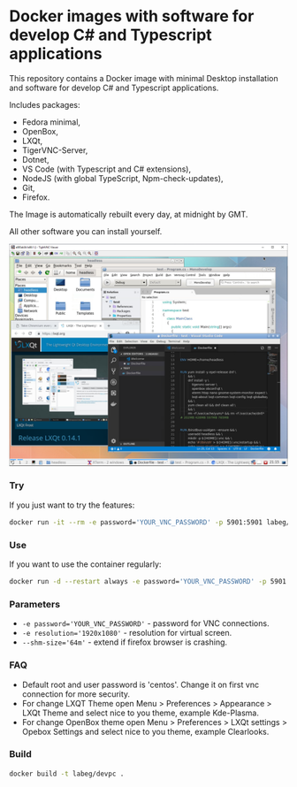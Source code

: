 # Docker images with software for develop C# and Typescript applications

This repository contains a Docker image with minimal Desktop installation and software for develop C# and Typescript applications.

Includes packages:

- Fedora minimal,
- OpenBox,
- LXQt,
- TigerVNC-Server,
- Dotnet,
- VS Code (with Typescript and C# extensions),
- NodeJS (with global TypeScript, Npm-check-updates),
- Git,
- Firefox.

The Image is automatically rebuilt every day, at midnight by GMT.

All other software you can install yourself.

![Docker LXQt Desktop access via TightVNC Client](https://raw.githubusercontent.com/LabEG/devpc/master/.pics/vnc_container_view.png)


### Try
If you just want to try the features:
```sh
docker run -it --rm -e password='YOUR_VNC_PASSWORD' -p 5901:5901 labeg/devpc
```

### Use
If you want to use the container regularly:
```sh
docker run -d --restart always -e password='YOUR_VNC_PASSWORD' -p 5901:5901 labeg/devpc
```

### Parameters
- `-e password='YOUR_VNC_PASSWORD'` - password for VNC connections.
- `-e resolution='1920x1080'` - resolution for virtual screen.
- `--shm-size='64m'` - extend if firefox browser is crashing.

### FAQ
- Default root and user password is 'centos'. Change it on first vnc connection for more security.
- For change LXQT Theme open Menu > Preferences > Appearance > LXQt Theme and select nice to you theme, example Kde-Plasma.
- For change OpenBox theme open Menu > Preferences > LXQt settings > Opebox Settings and select nice to you theme, example Clearlooks.


### Build

```sh
docker build -t labeg/devpc .
```
